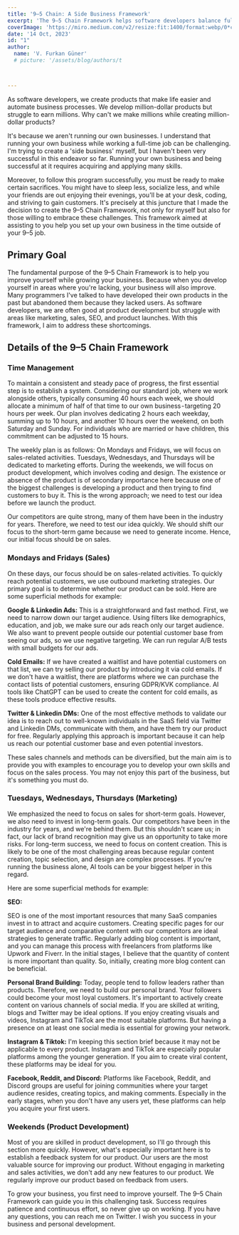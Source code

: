 ```yaml
---
title: '9–5 Chain: A Side Business Framework'
excerpt: 'The 9–5 Chain Framework helps software developers balance full-time jobs and side businesses by focusing on time management and key sales, marketing, and product development strategies, emphasizing personal growth and persistence.'
coverImage: 'https://miro.medium.com/v2/resize:fit:1400/format:webp/0*c36UcP-S-cMk0rBl.jpg'
date: '14 Oct, 2023'
id: "1"
author:
  name: 'V. Furkan Güner'
  # picture: '/assets/blog/authors/t



---
```


As software developers, we create products that make life easier and automate business processes. We develop million-dollar products but struggle to earn millions. Why can't we make millions while creating million-dollar products?

It's because we aren't running our own businesses. I understand that running your own business while working a full-time job can be challenging. I'm trying to create a 'side business' myself, but I haven't been very successful in this endeavor so far. Running your own business and being successful at it requires acquiring and applying many skills.

Moreover, to follow this program successfully, you must be ready to make certain sacrifices. You might have to sleep less, socialize less, and while your friends are out enjoying their evenings, you'll be at your desk, coding, and striving to gain customers. It's precisely at this juncture that I made the decision to create the 9–5 Chain Framework, not only for myself but also for those willing to embrace these challenges. This framework aimed at assisting to you help you set up your own business in the time outside of your 9–5 job.

## Primary Goal

The fundamental purpose of the 9–5 Chain Framework is to help you improve yourself while growing your business. Because when you develop yourself in areas where you're lacking, your business will also improve. Many programmers I've talked to have developed their own products in the past but abandoned them because they lacked users. As software developers, we are often good at product development but struggle with areas like marketing, sales, SEO, and product launches. With this framework, I aim to address these shortcomings.

## Details of the 9–5 Chain Framework

### Time Management

To maintain a consistent and steady pace of progress, the first essential step is to establish a system. Considering our standard job, where we work alongside others, typically consuming 40 hours each week, we should allocate a minimum of half of that time to our own business - targeting 20 hours per week. Our plan involves dedicating 2 hours each weekday, summing up to 10 hours, and another 10 hours over the weekend, on both Saturday and Sunday. For individuals who are married or have children, this commitment can be adjusted to 15 hours.

The weekly plan is as follows: On Mondays and Fridays, we will focus on sales-related activities. Tuesdays, Wednesdays, and Thursdays will be dedicated to marketing efforts. During the weekends, we will focus on product development, which involves coding and design. The existence or absence of the product is of secondary importance here because one of the biggest challenges is developing a product and then trying to find customers to buy it. This is the wrong approach; we need to test our idea before we launch the product.

Our competitors are quite strong, many of them have been in the industry for years. Therefore, we need to test our idea quickly. We should shift our focus to the short-term game because we need to generate income. Hence, our initial focus should be on sales.

### Mondays and Fridays (Sales)

On these days, our focus should be on sales-related activities. To quickly reach potential customers, we use outbound marketing strategies. Our primary goal is to determine whether our product can be sold. Here are some superficial methods for example:

**Google & Linkedin Ads:**
This is a straightforward and fast method. First, we need to narrow down our target audience. Using filters like demographics, education, and job, we make sure our ads reach only our target audience. We also want to prevent people outside our potential customer base from seeing our ads, so we use negative targeting. We can run regular A/B tests with small budgets for our ads.

**Cold Emails:**
If we have created a waitlist and have potential customers on that list, we can try selling our product by introducing it via cold emails. If we don't have a waitlist, there are platforms where we can purchase the contact lists of potential customers, ensuring GDPR/KVK compliance. AI tools like ChatGPT can be used to create the content for cold emails, as these tools produce effective results.

**Twitter & Linkedin DMs:** 
One of the most effective methods to validate our idea is to reach out to well-known individuals in the SaaS field via Twitter and Linkedin DMs, communicate with them, and have them try our product for free. Regularly applying this approach is important because it can help us reach our potential customer base and even potential investors.

These sales channels and methods can be diversified, but the main aim is to provide you with examples to encourage you to develop your own skills and focus on the sales process. You may not enjoy this part of the business, but it's something you must do.

### Tuesdays, Wednesdays, Thursdays (Marketing)

We emphasized the need to focus on sales for short-term goals. However, we also need to invest in long-term goals. Our competitors have been in the industry for years, and we're behind them. But this shouldn't scare us; in fact, our lack of brand recognition may give us an opportunity to take more risks. For long-term success, we need to focus on content creation. This is likely to be one of the most challenging areas because regular content creation, topic selection, and design are complex processes. If you're running the business alone, AI tools can be your biggest helper in this regard.

Here are some superficial methods for example:

 **SEO:** 
 
 SEO is one of the most important resources that many SaaS companies invest in to attract and acquire customers. Creating specific pages for our target audience and comparative content with our competitors are ideal strategies to generate traffic. Regularly adding blog content is important, and you can manage this process with freelancers from platforms like Upwork and Fiverr. In the initial stages, I believe that the quantity of content is more important than quality. So, initially, creating more blog content can be beneficial.

**Personal Brand Building:** 
Today, people tend to follow leaders rather than products. Therefore, we need to build our personal brand. Your followers could become your most loyal customers. It's important to actively create content on various channels of social media. If you are skilled at writing, blogs and Twitter may be ideal options. If you enjoy creating visuals and videos, Instagram and TikTok are the most suitable platforms. But having a presence on at least one social media is essential for growing your network.

**Instagram & Tiktok:** 
I'm keeping this section brief because it may not be applicable to every product. Instagram and TikTok are especially popular platforms among the younger generation. If you aim to create viral content, these platforms may be ideal for you.

**Facebook, Reddit, and Discord:**
Platforms like Facebook, Reddit, and Discord groups are useful for joining communities where your target audience resides, creating topics, and making comments. Especially in the early stages, when you don't have any users yet, these platforms can help you acquire your first users.

### Weekends (Product Development)

Most of you are skilled in product development, so I'll go through this section more quickly. However, what's especially important here is to establish a feedback system for our product. Our users are the most valuable source for improving our product. Without engaging in marketing and sales activities, we don't add any new features to our product. We regularly improve our product based on feedback from users.


To grow your business, you first need to improve yourself. The 9–5 Chain Framework can guide you in this challenging task. Success requires patience and continuous effort, so never give up on working. If you have any questions, you can reach me on Twitter. I wish you success in your business and personal development.
